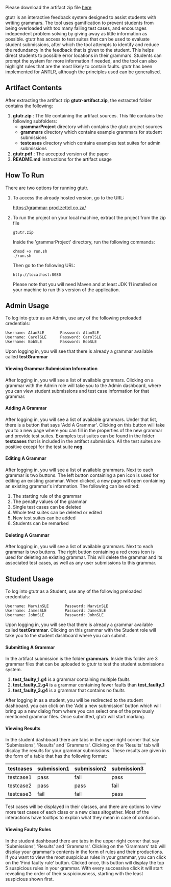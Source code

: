 
Please download the artifact zip file [here](https://github.com/chelsb/gtutr/archive/artifact.zip)

gtutr is an interactive feedback system designed to assist students with writing grammars. The tool uses gamification to prevent students from being overloaded with too many failing test cases, and encourages independent problem solving by giving away as little information as possible. gtutr has access to test suites that can be used to evaluate student submissions, after which the tool attempts to identify and reduce the redundancy in the feedback that is given to the student. This helps direct students to possible error locations in their grammars. Students can prompt the system for more information if needed, and the tool can also highlight rules that are the most likely to contain faults. gtutr has been implemented for ANTLR, although the principles used can be generalised.

## Artifact Contents ##

After extracting the artifact zip **gtutr-artifact.zip**, the extracted folder contains the following:

1. **gtutr.zip** : The file containing the artifact sources. This file contains the following subfolders:
    * **grammarProject** directory which contains the gtutr project sources
    *  **grammars** directory which contains example grammars for student submissions
    *   **testcases** directory which contains examples test suites for admin submissions
2. **gtutr.pdf** : The accepted version of the paper
4. **README.md** instructions for the artifact usage

## How To Run ##

There are two options for running gtutr.

1. To access the already hosted version, go to the URL:

    https://grammar-prod.zettel.co.za/

2. To run the project on your local machine, extract the project from the zip file
    ```
    gtutr.zip
    ```
    
    Inside the 'grammarProject' directory, run the following commands:
    ```
    chmod +x run.sh
    ./run.sh
    ```

    Then go to the following URL:
     ```
    http://localhost:8080
    ```
    
    Please note that you will need Maven and at least JDK 11 installed on your machine to run this version of the application.
    
## Admin Usage ##

To log into gtutr as an Admin, use any of the following preloaded credentials:

  ```
Username: AlanSLE       Password: AlanSLE
Username: CarolSLE      Password: CarolSLE
Username: BobSLE        Password: BobSLE
```

Upon logging in, you will see that there is already a grammar available called **testGrammar**

#### Viewing Grammar Submission Information ####

After logging in, you will see a list of available grammars. Clicking on a grammar with the Admin role will take you to the Admin dashboard, where you can view student submissions and test case information for that grammar. 

#### Adding A Grammar ####

After logging in, you will see a list of available grammars. Under that list, there is a button that says 'Add A Grammar'. Clicking on this button will take you to a new page where you can fill in the properties of the new grammar and provide test suites. Examples test suites can be found in the folder **testcases** that is included in the artifact submission. All the test suites are positive except for the test suite **neg**. 

#### Editing A Grammar  ####

After logging in, you will see a list of available grammars. Next to each grammar is two buttons. The left button containing a pen icon is used for editing an existing grammar. When clicked, a new page will open containing an existing grammar's information. The following can be edited:

1. The starting rule of the grammar
2. The penalty values of the grammar
3. Single test cases can be deleted
4. Whole test suites can be deleted or edited
5. New test suites can be added
6. Students can be remarked

#### Deleting A Grammar  ####

After logging in, you will see a list of available grammars. Next to each grammar is two buttons. The right button containing a red cross icon is used for deleting an existing grammar. This will delete the grammar and its associated test cases, as well as any user submissions to this grammar.

## Student Usage  ##
To log into gtutr as a Student, use any of the following preloaded credentials:

```
Username: MarvinSLE       Password: MarvinSLE
Username: JamesSLE        Password: JamesSLE
Username: JohnSLE         Password: JohnSLE
```

Upon logging in, you will see that there is already a grammar available called **testGrammar**. Clicking on this grammar with the Student role will take you to the student dashboard where you can submit. 

#### Submitting A Grammar ####

In the artifact submission is the folder **grammars**. Inside this folder are 3 grammar files that can be uploaded to gtutr to test the student submissions system.

1. **test_faulty_1.g4** is a grammar containing multiple faults
2. **test_faulty_2.g4** is a grammar containing fewer faults than **test_faulty_1**
3. **test_faulty_3.g4** is a grammar that contains no faults

After logging in as a student, you will be redirected to the student dashboard. you can click on the 'Add a new submission' button which will bring up a new dialog from where you can select one of the previously mentioned grammar files. Once submitted, gtutr will start marking.

#### Viewing Results #### 

In the student dashboard there are tabs in the upper right corner that say 'Submissions', 'Results' and 'Grammars'. Clicking on the 'Results' tab will display the results for your grammar submissions. These results are given in the form of a table that has the following format:

| testcases | submission1 | submission2 | submission3 |
|-----------|-------------|-------------|-------------|
| testcase1 | pass        | fail        | pass        |
| testcase2 | pass        | pass        | fail        |
| testcase3 | fail        | fail        | pass        |

Test cases will be displayed in their classes, and there are options to view more test cases of each class or a new class altogether. Most of the interactions have tooltips to explain what they mean in case of confusion.

#### Viewing Faulty Rules #### 

In the student dashboard there are tabs in the upper right corner that say 'Submissions', 'Results' and 'Grammars'. Clicking on the 'Grammars' tab will display your grammar's contents in the form of rules and their productions. If you want to view the most suspicious rules in your grammar, you can click on the 'Find faulty rule' button. Clicked once, this button will display the top 5 suspicious rules in your grammar. With every successive click it will start revealing the order of their suspiciousness, starting with the least suspicious shown first.
